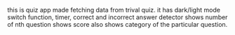 this is quiz app made fetching data from trival quiz.
it has dark/light mode switch function,
timer,
correct and incorrect answer detector 
shows number of nth question 
shows score 
also shows category of the particular question.

